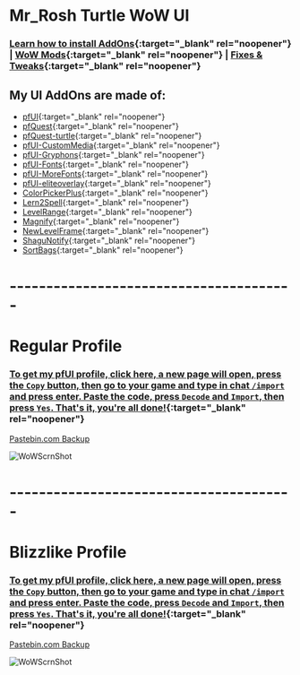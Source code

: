 # Mr_Rosh Turtle WoW UI

### [Learn how to install AddOns](https://turtle-wow.fandom.com/wiki/Addons#How_to_Install_Addons){:target="_blank" rel="noopener"} | [WoW Mods](https://turtle-wow.fandom.com/wiki/Client_Mods){:target="_blank" rel="noopener"} | [Fixes & Tweaks](https://turtle-wow.fandom.com/wiki/Client_Fixes_and_Tweaks){:target="_blank" rel="noopener"}

## My UI AddOns are made of:
* [pfUI](https://shagu.org/pfUI){:target="_blank" rel="noopener"}
* [pfQuest](http://shagu.org/pfQuest){:target="_blank" rel="noopener"}
* [pfQuest-turtle](http://shagu.org/pfQuest-turtle){:target="_blank" rel="noopener"}
* [pfUI-CustomMedia](https://github.com/mrrosh/pfUI-CustomMedia){:target="_blank" rel="noopener"}
* [pfUI-Gryphons](https://github.com/mrrosh/pfUI-Gryphons){:target="_blank" rel="noopener"}
* [pfUI-Fonts](https://github.com/shagu/pfUI-fonts){:target="_blank" rel="noopener"}
* [pfUI-MoreFonts](https://github.com/mrrosh/pfUI-MoreFonts){:target="_blank" rel="noopener"}
* [pfUI-eliteoverlay](https://github.com/shagu/pfUI-eliteoverlay){:target="_blank" rel="noopener"}
* [ColorPickerPlus](https://github.com/mrrosh/ColorPickerPlus){:target="_blank" rel="noopener"}
* [Lern2Spell](https://github.com/mrrosh/Lern2Spell){:target="_blank" rel="noopener"}
* [LevelRange](https://github.com/Spartelfant/LevelRange-Turtle){:target="_blank" rel="noopener"}
* [Magnify](https://github.com/luskanek/Magnify/){:target="_blank" rel="noopener"}
* [NewLevelFrame](https://github.com/alchem1ster/Vanilla-NewLevelFrame){:target="_blank" rel="noopener"}
* [ShaguNotify](https://github.com/shagu/ShaguNotify){:target="_blank" rel="noopener"}
* [SortBags](https://github.com/refaim/SortBags){:target="_blank" rel="noopener"}


# ---------------------------------------
# Regular Profile

### [To get my pfUI profile, click here, a new page will open, press the `Copy` button, then go to your game and type in chat `/import` and press enter. Paste the code, press `Decode` and `Import`, then press `Yes`. That's it, you're all done!](https://mrrosh.github.io/import.html){:target="_blank" rel="noopener"}

[Pastebin.com Backup](https://pastebin.com/JGe9RM13)


![WoWScrnShot](https://i.imgur.com/50FOBFo.png)

# ---------------------------------------
# Blizzlike Profile

### [To get my pfUI profile, click here, a new page will open, press the `Copy` button, then go to your game and type in chat `/import` and press enter. Paste the code, press `Decode` and `Import`, then press `Yes`. That's it, you're all done!](https://mrrosh.github.io/import2.html){:target="_blank" rel="noopener"}

[Pastebin.com Backup](https://pastebin.com/uq7Lt3Ma)


![WoWScrnShot](https://i.imgur.com/pvw92YT.jpeg)
